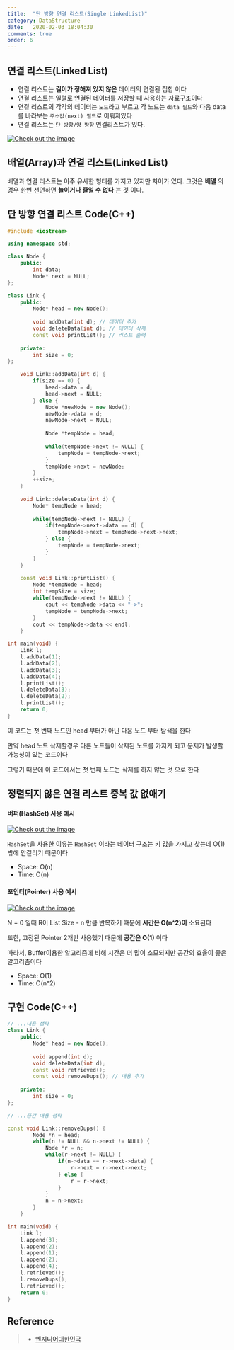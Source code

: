 ```yaml
---
title:  "단 방향 연결 리스트(Single LinkedList)"
category: DataStructure
date:   2020-02-03 18:04:30
comments: true
order: 6
---
```


## 연결 리스트(Linked List)
* 연결 리스트는 __길이가 정해져 있지 않은__ 데이터의 연결된 집합 이다
* 연결 리스트는 일렬로 연결된 데이터를 저장할 때 사용하는 자료구조이다
* 연결 리스트의 각각의 데이터는 `노드`라고 부르고 각 노드는 `data 필드`와 다음 data를 바라보는 `주소값(next) 필드`로 이뤄져있다  
* 연결 리스트는 `단 방향/양 방향` 연결리스트가 있다.

<a href="{{ site.baseurl }}{{ site.datastructure_img }}/linkedlist1.JPG" data-lightbox="falcon9-large" data-title="Check out the image">
  <img src="{{ site.baseurl }}{{ site.datastructure_img }}/linkedlist1.JPG" title="Check out the image">
</a>

## 배열(Array)과 연결 리스트(Linked List)
배열과 연결 리스트는 아주 유사한 형태를 가지고 있지만 차이가 있다. 그것은 __배열__ 의 경우 한번 선언하면 __늘이거나 줄일 수 없다__ 는 것 이다.

## 단 방향 연결 리스트 Code(C++)
```cpp
#include <iostream>

using namespace std;

class Node {
	public:
		int data;
		Node* next = NULL;
};

class Link {
	public:
		Node* head = new Node();
		
		void addData(int d); // 데이터 추가
		void deleteData(int d); // 데이터 삭제
		const void printList(); // 리스트 출력
		
	private:
		int size = 0;
};

	void Link::addData(int d) {
		if(size == 0) {
			head->data = d;
			head->next = NULL;
		} else {
			Node *newNode = new Node();
			newNode->data = d;
			newNode->next = NULL;
			
			Node *tempNode = head;
			
			while(tempNode->next != NULL) {
				tempNode = tempNode->next;
			}
			tempNode->next = newNode;
		}
		++size;
	}
	
	void Link::deleteData(int d) {
		Node* tempNode = head;
		
		while(tempNode->next != NULL) {
			if(tempNode->next->data == d) {
				tempNode->next = tempNode->next->next;
			} else {
				tempNode = tempNode->next;
			}
		}
	}
	
	const void Link::printList() {
		Node *tempNode = head;
		int tempSize = size;
		while(tempNode->next != NULL) {
			cout << tempNode->data << "->";
			tempNode = tempNode->next;
		}
		cout << tempNode->data << endl;
	}	

int main(void) {
	Link l;
	l.addData(1);
	l.addData(2);
	l.addData(3);
	l.addData(4);
	l.printList();
	l.deleteData(3);
	l.deleteData(2);
	l.printList();
	return 0;
}
```
이 코드는 첫 번째 노드인 head 부터가 아닌 다음 노드 부터 탐색을 한다

만약 head 노드 삭제할경우 다른 노드들이 삭제된 노드를 가지게 되고 문제가 발생할 가능성이 있는 코드이다

그렇기 때문에 이 코드에서는 첫 번째 노드는 삭제를 하지 않는 것 으로 한다

## 정렬되지 않은 연결 리스트 중복 값 없애기
#### 버퍼(HashSet) 사용 예시
<a href="{{ site.baseurl }}{{ site.datastructure_img }}/linkedlist2_duplicate_buffer.JPG" data-lightbox="falcon9-large" data-title="Check out the image">
  <img src="{{ site.baseurl }}{{ site.datastructure_img }}/linkedlist2_duplicate_buffer.JPG" title="Check out the image">
</a>

`HashSet`을 사용한 이유는 `HashSet` 이라는 데이터 구조는 키 값을 가지고 찾는데 O(1) 밖에 안걸리기 때문이다

* Space: O(n)
* Time: O(n)

#### 포인터(Pointer) 사용 예시
<a href="{{ site.baseurl }}{{ site.datastructure_img }}/linkedlist3_duplicate_pointer.JPG" data-lightbox="falcon9-large" data-title="Check out the image">
  <img src="{{ site.baseurl }}{{ site.datastructure_img }}/linkedlist3_duplicate_pointer.JPG" title="Check out the image">
</a>

N = 0 일때 R이 List Size - n 만큼 반복하기 때문에 __시간은 O(n^2)이__ 소요된다 

또한, 고정된 Pointer 2개만 사용했기 때문에 __공간은 O(1)__ 이다

따라서, Buffer이용한 알고리즘에 비해 시간은 더 많이 소모되지만 공간의 효율이 좋은 알고리즘이다

* Space: O(1)
* Time: O(n^2)

## 구현 Code(C++)
```cpp
// ...내용 생략
class Link {
	public:
		Node* head = new Node();
		
		void append(int d);
		void deleteData(int d);
		const void retrieved();
		const void removeDups(); // 내용 추가
		
	private:
		int size = 0;
};

// ...중간 내용 생략

const void Link::removeDups() {
		Node *n = head;
		while(n != NULL && n->next != NULL) {
			Node *r = n;
			while(r->next != NULL) {
				if(n->data == r->next->data) {
					r->next = r->next->next;
				} else {
					r = r->next;
				}
			}
			n = n->next;
		}
	}	

int main(void) {
	Link l;
	l.append(3);
	l.append(2);
	l.append(1);
	l.append(2);
	l.append(4);
	l.retrieved();
	l.removeDups();
	l.retrieved();
	return 0;
}
```


## Reference
> * [엔지니어대한민국](https://www.youtube.com/watch?v=DzGnME1jIwY)
